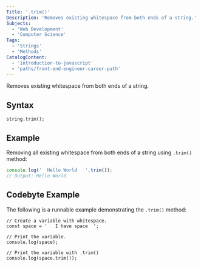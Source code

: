 ```yaml
---
Title: '.trim()'
Description: 'Removes existing whitespace from both ends of a string.'
Subjects:
  - 'Web Development'
  - 'Computer Science'
Tags:
  - 'Strings'
  - 'Methods'
CatalogContent:
  - 'introduction-to-javascript'
  - 'paths/front-end-engineer-career-path'
---
```


Removes existing whitespace from both ends of a string.

## Syntax

```pseudo
string.trim();
```

## Example

Removing all existing whitespace from both ends of a string using `.trim()` method:

```js
console.log('  Hello World   '.trim());
// Output: Hello World
```

## Codebyte Example

The following is a runnable example demonstrating the `.trim()` method:

```codebyte/javascript
// Create a variable with whitespace.
const space = '   I have space  ';

// Print the variable.
console.log(space);

// Print the variable with .trim()
console.log(space.trim());
```

